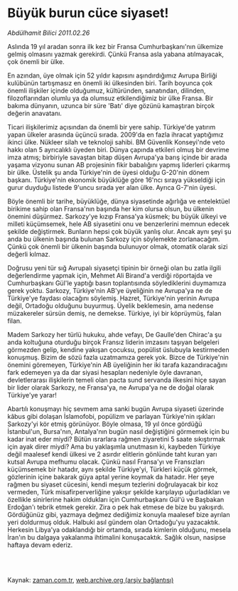 # Büyük burun cüce siyaset!

*Abdülhamit Bilici 2011.02.26*

<td class="columnist-detail">
<p>Aslında 19 yıl aradan sonra ilk kez bir Fransa Cumhurbaşkanı'nın ülkemize gelmiş olmasını yazmak gerekirdi. Çünkü Fransa asla yabana atılmayacak, çok önemli bir ülke.</p>
<p>
<div id="haberMetinDiv">
<p>En azından, üye olmak için 52 yıldır kapısını aşındırdığımız Avrupa Birliği kulübünün tartışmasız en önemli iki ülkesinden biri. Tarih boyunca çok önemli ilişkiler içinde olduğumuz, kültüründen, sanatından, dilinden, filozoflarından olumlu ya da olumsuz etkilendiğimiz bir ülke Fransa. Bir bakıma dünyanın, uzunca bir süre 'Batı' diye gözünü kamaştıran birçok değerin anavatanı. 
<p>Ticari ilişkilerimiz açısından da önemli bir yere sahip. Türkiye'de yatırım yapan ülkeler arasında üçüncü sırada. 2009'da en fazla ihracat yaptığımız ikinci ülke. Nükleer silah ve teknoloji sahibi. BM Güvenlik Konseyi'nde veto hakkı olan 5 ayrıcalıklı üyeden biri. Dünya çapında etkileri olmuş bir devrime imza atmış; birbiriyle savaştan bitap düşen Avrupa'ya barış içinde bir arada yaşama vizyonu sunan AB projesinin fikir babalığını yapmış liderleri çıkarmış bir ülke. Üstelik şu anda Türkiye'nin de üyesi olduğu G-20'nin dönem başkanı. Türkiye'nin ekonomik büyüklüğe göre 16'ncı sıraya yükseldiği için gurur duyduğu listede 9'uncu sırada yer alan ülke. Ayrıca G-7'nin üyesi. 
<p>Böyle önemli bir tarihe, büyüklüğe, dünya siyasetinde ağırlığa ve entelektüel birikime sahip olan Fransa'nın başında her kim olursa olsun, bu ülkenin önemini düşürmez. Sarkozy'ye kızıp Fransa'ya küsmek; bu büyük ülkeyi ve milleti küçümsemek, hele AB siyasetini onu ve benzerlerini memnun edecek şekilde değiştirmek. Bunların hepsi çok büyük yanlış olur. Ancak aynı şeyi şu anda bu ülkenin başında bulunan Sarkozy için söylemekte zorlanacağım. Çünkü çok önemli bir ülkenin başında bulunuyor olmak, otomatik olarak sizi değerli kılmaz. 
<p>Doğrusu yeni tür sığ Avrupalı siyasetçi tipinin bir örneği olan bu zatla ilgili değerlendirme yapmak için, Mehmet Ali Birand'a verdiği röportajda ve Cumhurbaşkanı Gül'le yaptığı basın toplantısında söylediklerini duymamıza gerek yoktu. Sarkozy, Türkiye'nin AB'ye üyeliğinin ne Avrupa'ya ne de Türkiye'ye faydası olacağını söylemiş. Hazret, Türkiye'nin yerinin Avrupa değil, Ortadoğu olduğunu buyurmuş. Üyelik beklemesin, ama nedense müzakereler sürsün demiş, ne demekse. Türkiye, iyi bir köprüymüş, falan filan. 
<p>Madem Sarkozy her türlü hukuku, ahde vefayı, De Gaulle'den Chirac'a şu anda koltuğuna oturduğu birçok Fransız liderin imzasını taşıyan belgeleri görmezden gelip, kendine yakışan çocuksu, popülist üslubuyla kestirmeden konuşmuş. Bizim de sözü fazla uzatmamıza gerek yok. Bizce de Türkiye'nin önemini göremeyen, Türkiye'nin AB üyeliğinin her iki tarafa kazandıracağını fark edemeyen ya da dar siyasi hesapları nedeniyle öyle davranan, devletlerarası ilişkilerin temeli olan pacta sund servanda ilkesini hiçe sayan bir lider olarak Sarkozy, ne Fransa'ya, ne Avrupa'ya ne de doğal olarak Türkiye'ye yarar! 
<p>Abartılı konuşmayı hiç sevmem ama sanki bugün Avrupa siyaseti üzerinde kâbus gibi dolaşan İslamofobi, popülizm ve parlayan Türkiye'nin ışıkları Sarkozy'yi kör etmiş görünüyor. Böyle olmasa, 19 yıl önce gördüğü İstanbul'un, Bursa'nın, Antalya'nın bugün nasıl değiştiğini görmemek için bu kadar inat eder miydi? Bütün ısrarlara rağmen ziyaretini 5 saate sıkıştırmak için ayak direr miydi? Ama bu yaklaşımla unutmasın ki, kaybeden Türkiye değil maalesef kendi ülkesi ve 2 asırdır elitlerin gönlünde taht kuran yarı kutsal Avrupa mefhumu olacak. Çünkü nasıl Fransa'yı ve Fransızları küçümsemek bir hatadır, aynı şekilde Türkiye'yi, Türkleri küçük görmek, gözlerinin içine bakarak güya aptal yerine koymak da hatadır. Her şeye rağmen bu siyaset cücesini, kendi meşum tezlerini doğrulayacak bir koz vermeden, Türk misafirperverliğine yakışır şekilde karşılayıp uğurladıkları ve özellikle sinirlerine hakim oldukları için Cumhurbaşkanı Gül'ü ve Başbakan Erdoğan'ı tebrik etmek gerekir. Zira o pek hak etmese de bize bu yakışırdı. Gördüğünüz gibi, yazmaya değmez dediğimiz konuyla maalesef bize ayrılan yeri doldurmuş olduk. Halbuki asıl gündem olan Ortadoğu'yu yazacaktık. Herkesin Libya'ya odaklandığı bir ortamda, sırada kimlerin olduğunu, mesela İran'ın bu dalgaya yakalanma ihtimalini konuşacaktık. Sağlık olsun, nasipse haftaya devam ederiz. </p></p></p></p></p></p></div>
</p>


<p><br>
		 </br></p></td>

Kaynak: [zaman.com.tr](http://zaman.com.tr/yazar.do?yazino=1099248), [web.archive.org (arşiv bağlantısı)](http://web.archive.org/web/20110309075540/http://zaman.com.tr:80/yazar.do?yazino=1099248)
